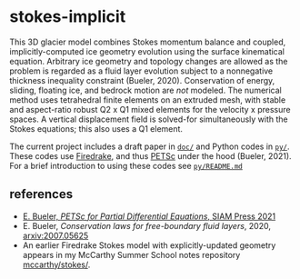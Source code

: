 # stokes-implicit

This 3D glacier model combines Stokes momentum balance and coupled, implicitly-computed ice geometry evolution using the surface kinematical equation.  Arbitrary ice geometry and topology changes are allowed as the problem is regarded as a fluid layer evolution subject to a nonnegative thickness inequality constraint (Bueler, 2020).  Conservation of energy, sliding, floating ice, and bedrock motion are _not_ modeled.  The numerical method uses tetrahedral finite elements on an extruded mesh, with stable and aspect-ratio robust Q2 x Q1 mixed elements for the velocity x pressure spaces.  A vertical displacement field is solved-for simultaneously with the Stokes equations; this also uses a Q1 element.

The current project includes a draft paper in [`doc/`](doc/) and Python codes in [`py/`](py/).  These codes use [Firedrake](https://www.firedrakeproject.org/), and thus [PETSc](http://www.mcs.anl.gov/petsc/) under the hood (Bueler, 2021).  For a brief introduction to using these codes see [`py/README.md`](py/README.md)

## references

  * [E. Bueler, _PETSc for Partial Differential Equations_, SIAM Press 2021](https://my.siam.org/Store/Product/viewproduct/?ProductId=32850137)
  * E. Bueler, _Conservation laws for free-boundary fluid layers_, 2020, [arxiv:2007.05625](https://arxiv.org/abs/2007.05625)
  * An earlier Firedrake Stokes model with explicitly-updated geometry appears in my McCarthy Summer School notes repository [mccarthy/stokes/](https://github.com/bueler/mccarthy/tree/master/stokes).

